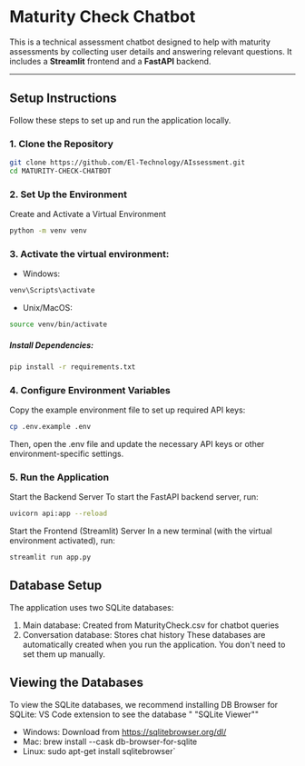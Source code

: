 # Maturity Check Chatbot

This is a technical assessment chatbot designed to help with maturity assessments by collecting user details and answering relevant questions. It includes a **Streamlit** frontend and a **FastAPI** backend.

---


## Setup Instructions

Follow these steps to set up and run the application locally.

### 1. Clone the Repository

```bash
git clone https://github.com/El-Technology/AIssessment.git
cd MATURITY-CHECK-CHATBOT
```

### 2. Set Up the Environment
Create and Activate a Virtual Environment

```bash
python -m venv venv

```

### 3. Activate the virtual environment:

- Windows: 
```bash 
venv\Scripts\activate
```
- Unix/MacOS: 
```bash 
source venv/bin/activate
```

##### Install Dependencies: 
```bash 
pip install -r requirements.txt
```


### 4. Configure Environment Variables
Copy the example environment file to set up required API keys:

```bash 
cp .env.example .env 
```

Then, open the .env file and update the necessary API keys or other environment-specific settings.

### 5. Run the Application
Start the Backend Server
To start the FastAPI backend server, run:
```bash 
uvicorn api:app --reload
```

Start the Frontend (Streamlit) Server
In a new terminal (with the virtual environment activated), run:
```bash 
streamlit run app.py
```


## Database Setup
The application uses two SQLite databases:
1. Main database: Created from MaturityCheck.csv for chatbot queries
2. Conversation database: Stores chat history
These databases are automatically created when you run the application. You don't need to set them up manually.
## Viewing the Databases
To view the SQLite databases, we recommend installing DB Browser for SQLite:
VS Code extension to see the database " "SQLite Viewer""
- Windows: Download from https://sqlitebrowser.org/dl/
- Mac: brew install --cask db-browser-for-sqlite
- Linux: sudo apt-get install sqlitebrowser`